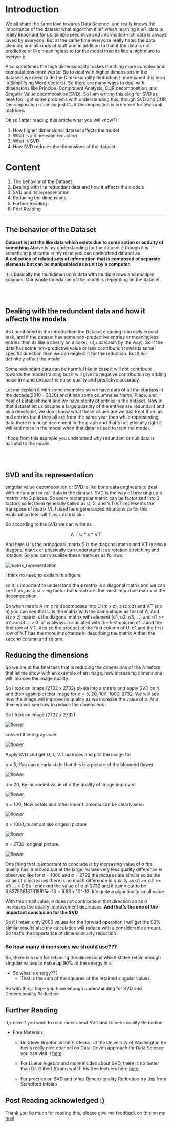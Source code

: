 # Introduction

We all share the same love towards Data Science, and really knows the importance of the dataset what algorithm it is? which learning it is?, data is really important for us. Simple predictive and information-rich data is always loved by everyone. But at the same time everyone really hates the data cleaning and all kinds of stuff and in addition to that if the data is not predictive or like meaningless to for the model then its like a nightmare to everyone.

Also sometimes the high dimensionality makes the thing more complex and computations more worse. So to deal with higher dimensions in the datasets we need to do the Dimensionality Reduction (I mentioned this term in Simplifying Word Vectors). So there are many ways to deal with dimensions like Principal Component Analysis, CUR decomposition, and Singular Value decomposition(SVD). So I am writing this blog for SVD as here too I got some problems with understanding this, though SVD and CUR Decomposition is similar just CUR Decomposition is preferred for low-rank matrices.

Ok so!! after reading this article what you will know??
1. How higher dimensional dataset affects the model
2. What is a dimension reduction
3. What is SVD
4. How SVD reduces the dimensions of the dataset


# Content
1. The behavior of the Dataset
2. Dealing with the redundant data and how it affects the models
3. SVD and its representation
4. Reducing the dimensions
5. Further Reading
6. Post Reading

---


## The behavior of the Dataset

<b>Dataset is just the like data which exists due to some action or activity of something</b>
Above is my understanding for the dataset :) though it is something just came in my mind you can understand dataset as 
<br><b>A collection of related sets of information that is composed of separate elements but can be manipulated as a unit by a computer.</b>

It is basically the multidimensions data with multiple rows and multiple columns. Our whole foundation of the model is depending on the dataset.

<br><br>

## Dealing with the redundant data and how it affects the models

As I mentioned in the introduction the Dataset cleaning is a really crucial task, and if the dataset has some non-predective entries or meaningless entries then its like a cherry on a cake:) (it,s sarcasm by the way). So if the data has some non-predictive value or less contribution towards some specific direction then we can neglect it for the reduction. But it will definitely affect the model.

Some redundant data can be harmful like in case it will not contribute towards the model training but it will give its negative contribution by adding noise in it and reduce the noise quality and predictive  accuracy.

Let me explain it with some examples so we have data of all the startups in the decade(2010 - 2020) and it has some columns as Name, Place, and Year of Establishment and we have plenty of entries in the dataset. Now in that dataset let us assume a large quantity of the entries are redundant and as a developer, we don't know what those values are we just treat them as null entries but if they all are from the same year then while representing data there is a huge decrement in the graph and that's not ethically right it will add noise in the model when that data is used to train the model. 

I hope from this example you understand why redundant or null data is harmful to the model.

<br><br>

## SVD and its representation

singular value decomposition or SVD is like bone data engineers to deal with redundant or null data in the dataset. SVD is the way of breaking up a matrix into 3 pieces. So every rectangular matric can be factorized into 3 factors so let them generally called as U, Ʃ, and V.T(V.T represents the transpose of matrix V). I used here generalized notations so for this explanation lets call Ʃ as s matrix ok... 

So according to the SVD we can write as 
<center>A = U * s * V.T</center>

And here U is the orthogonal matrix S is the diagonal matrix and V.T is also a diagonal matrix or physically can understand it as rotation stretching and rotation. So you can visualize these matrices as follows.

![matrix_representation](images/mat_form.JPG)


I think no need to explain this figure 

so it is important to understand the <b>s</b> matrix is a diagonal matrix and we can see it as just a scaling factor but <b>s</b> matrix is the most important matrix in the decomposition.

So when matrix A (m x n) decomposes into U (m x z), s (z x z) and V.T (z x n) you can see that U is the matrix with the same shape as that of A.
And s(z x z) matrix is the diagonal matrix with element [σ1, σ2, σ3, ...]
and σ1 >= σ2 >= σ3 ... > 0. σ1 is always associated with the first column of U and the first row of V.T. And so the product of the first column of U, σ1 and the first row of V.T has the more importance in describing the matrix A than the second column and so onn.


## Reducing the dimensions

So we are at the final task that is reducing the dimensions of the A before that let me show with an example of an image, how increasing dimensions will improve the image quality. 

So I took an image (2732 x 2732) pixels into a matrix and apply SVD on it and then again plot that image for σ = 5, 20, 100, 1000, 2732. We will see how the image will improve its quality as we increase the value of σ. And then we will see how to reduce the dimensions

So I took an image (2732 x 2732)

![flower](images/flower.JPG)

convert it into grayscale

![flower](images/flower_gray.JPG)

Apply SVD and get U, s, V.T matrices and plot the image for

σ = 5,
You can clearly state that this is a picture of the bloomed flower 

![flower](images/for_value_=_5.JPG)

σ = 20,
By increased value of σ the quality of image improved  

![flower](images/for_value_=_20.JPG)

σ = 100, Now petals and other inner filaments can be clearly seen 

![flower](images/for_value_=_100.JPG)

σ = 1000,its almost like original picture 

![flower](images/for_value_=_1000.JPG)

σ = 2732, original picture. 

![flower](images/for_value_=_2732.JPG)


One thing that is important to conclude is by increasing value of σ the quality has improved but at the larger values very less quality difference is observed like for σ = 1000 and σ = 2792 the pictures are similar so as the value of σ increases there is no much difference in quality as σ1 >= σ2 >= σ3 ... > 0
So I checked the value of σ at 2732 and it came out to be 
6.537536187615815e-13 = 6.53 x 10^-13. It's quite a gigantically small value.

With this small value, σ does not contribute in that direction so as σ increases the quality improvement decreases. <b>And that's the one of the important conclusion for the SVD</b>

So if I retain only 2000 values for the forward operation I will get the 98% similar results also my calculation will reduce with a considerable amount. So that's the importance of dimensionality reduction. 


### So how many dimensions we should use???
So, there is a rule for retaining the dimensions which states retain enough singular values to make up 90% of the energy in s
* So what is energy???
  * That is the sum of the squares of the retained singular values.


So with this, I hope you have enough understanding for SVD and Dimensionality Reduction


## Further Reading

It,s nice if you want to read more about SVD and Dimensionality Reduction

* Free Materials
    -  Dr. Steve Brunton is the Professor at the University of Washington he has a really nice channel on Data-Driven approach for Data Science you can visit it [here](https://www.youtube.com/channel/UCm5mt-A4w61lknZ9lCsZtBw) 

    - For Linear Algebra and more insides about SVD, there is no better than Dr. Gilbert Strang watch his free lectures here [here](https://www.youtube.com/watch?v=7UJ4CFRGd-U&list=PLE7DDD91010BC51F8)

    - For practice on SVD and other Dimensionality Reduction try [this](http://infolab.stanford.edu/~ullman/mmds/ch11.pdf) from Standford Infolab


## Post Reading acknowledged :)

Thank you so much for reading this, please give me feedback on this on my [mail](viragumathe5@gmail.com)

